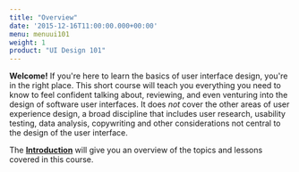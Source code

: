 ```yaml
---
title: "Overview"
date: '2015-12-16T11:00:00.000+00:00'
menu: menuui101
weight: 1
product: "UI Design 101"
---
```


**Welcome!** If you're here to learn the basics of user interface design, you're in the right place. This short course will teach you everything you need to know to feel confident talking about, reviewing, and even venturing into the design of software user interfaces. It does _not_ cover the other areas of user experience design, a broad discipline that includes user research, usability testing, data analysis, copywriting and other considerations not central to the design of the user interface.

The **[Introduction](intro/)** will give you an overview of the topics and lessons covered in this course. 